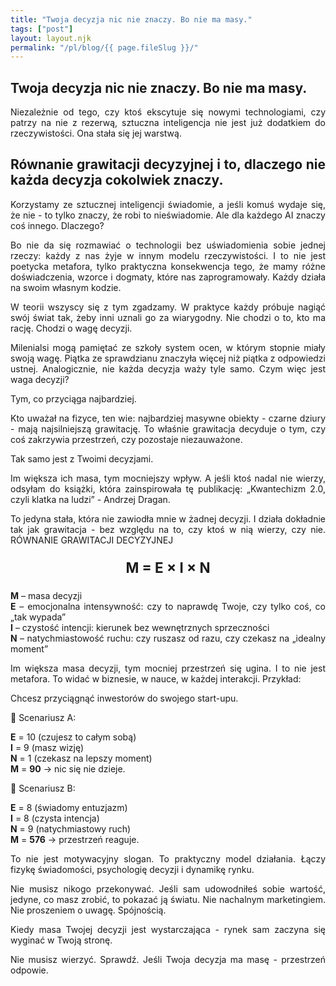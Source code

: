 ```yaml
---
title: "Twoja decyzja nic nie znaczy. Bo nie ma masy."
tags: ["post"]
layout: layout.njk
permalink: "/pl/blog/{{ page.fileSlug }}/"
---
```


<div style="text-align: justify !important;">

## Twoja decyzja nic nie znaczy. Bo nie ma masy.
Niezależnie od tego, czy ktoś ekscytuje się nowymi technologiami, czy patrzy na nie z rezerwą, sztuczna inteligencja nie jest już dodatkiem do rzeczywistości. Ona stała się jej warstwą.

## Równanie grawitacji decyzyjnej i to, dlaczego nie każda decyzja cokolwiek znaczy.

Korzystamy ze sztucznej inteligencji świadomie, a jeśli komuś wydaje się, że nie - to tylko znaczy, że robi to nieświadomie. Ale dla każdego AI znaczy coś innego. Dlaczego?

Bo nie da się rozmawiać o technologii bez uświadomienia sobie jednej rzeczy: każdy z nas żyje w innym modelu rzeczywistości. I to nie jest poetycka metafora, tylko praktyczna konsekwencja tego, że mamy różne doświadczenia, wzorce i dogmaty, które nas zaprogramowały. Każdy działa na swoim własnym kodzie.

W teorii wszyscy się z tym zgadzamy. W praktyce każdy próbuje nagiąć swój świat tak, żeby inni uznali go za wiarygodny. Nie chodzi o to, kto ma rację. Chodzi o wagę decyzji.

Milenialsi mogą pamiętać ze szkoły system ocen, w którym stopnie miały swoją wagę. Piątka ze sprawdzianu znaczyła więcej niż piątka z odpowiedzi ustnej. Analogicznie, nie każda decyzja waży tyle samo.
Czym więc jest waga decyzji?

Tym, co przyciąga najbardziej.

Kto uważał na fizyce, ten wie: najbardziej masywne obiekty - czarne dziury - mają najsilniejszą grawitację. To właśnie grawitacja decyduje o tym, czy coś zakrzywia przestrzeń, czy pozostaje niezauważone.

Tak samo jest z Twoimi decyzjami.

Im większa ich masa, tym mocniejszy wpływ.
A jeśli ktoś nadal nie wierzy, odsyłam do książki, która zainspirowała tę publikację:
„Kwantechizm 2.0, czyli klatka na ludzi” - Andrzej Dragan.

To jedyna stała, która nie zawiodła mnie w żadnej decyzji. I działa dokładnie tak jak grawitacja - bez względu na to, czy ktoś w nią wierzy, czy nie.
RÓWNANIE GRAWITACJI DECYZYJNEJ

<p style="text-align: center; font-size: 1.6em; font-weight: bold; margin: 1em 0;">
  M = E × I × N
</p>

**M** – masa decyzji  
**E** – emocjonalna intensywność: czy to naprawdę Twoje, czy tylko coś, co „tak wypada”  
**I** – czystość intencji: kierunek bez wewnętrznych sprzeczności  
**N** – natychmiastowość ruchu: czy ruszasz od razu, czy czekasz na „idealny moment”

Im większa masa decyzji, tym mocniej przestrzeń się ugina.
I to nie jest metafora. To widać w biznesie, w nauce, w każdej interakcji.
Przykład:

Chcesz przyciągnąć inwestorów do swojego start-upu.

🔹 Scenariusz A:

**E** = 10 (czujesz to całym sobą)  
**I** = 9 (masz wizję)  
**N** = 1 (czekasz na lepszy moment)  
**M** = **90** → nic się nie dzieje.

🔹 Scenariusz B:

**E** = 8 (świadomy entuzjazm)  
**I** = 8 (czysta intencja)  
**N** = 9 (natychmiastowy ruch)  
**M** = **576** → przestrzeń reaguje.

To nie jest motywacyjny slogan. To praktyczny model działania.
Łączy fizykę świadomości, psychologię decyzji i dynamikę rynku.

Nie musisz nikogo przekonywać.
Jeśli sam udowodniłeś sobie wartość, jedyne, co masz zrobić, to pokazać ją światu. Nie nachalnym marketingiem. Nie proszeniem o uwagę. Spójnością.

Kiedy masa Twojej decyzji jest wystarczająca - rynek sam zaczyna się wyginać w Twoją stronę.

Nie musisz wierzyć. Sprawdź.
Jeśli Twoja decyzja ma masę - przestrzeń odpowie.

</div>
